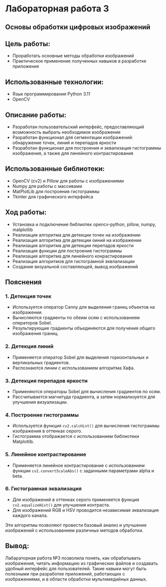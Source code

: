 # Лабораторная работа 3

## Основы обработки цифровых изображений

## Цель работы: 
- Проработать основные методы обработки изображений
- Практическое применение полученных навыков в разработке приложения

## Использованные технологии:
- Язык программирования Python 3.11
- OpenCV

## Описание работы: 
- Разработан пользовательский интерфейс, предоставляющий возможность выбрать необходимое изображение  
- Разработан функционал для сегментации изображений: обнаружение точек, линий и перепадов яркости
- Разработан функционал для построения и эквализация гистограммы изображения, а также для линейного контрастирования

## Использованные библиотеки: 
- OpenCV (cv2) и Pillow для работы с изображениями
- Numpy для работы с массивами
- MatPlotLib для построения гистограммы
- Tkinter для графического интерфейса

## Ход работы:
- Установка и подключение библиотек opencv-python, pillow, numpy, matplotlib
- Реализация алгоритма для детекции точек на изображении
- Реализация алгоритма для детекции оиний на изображении
- Реализация алгоритма для детекции перепадов яркости
- Реализация функции для построение гистограммы
- Реализация алгоритма для линейного конрастирования
- Реализация алгоритмов для гистограмной эквлализации
- Создание визуальной составляющей, вывод изображений

## Пояснения

### 1. Детекция точек
   - Используется оператор Canny для выделения границ объектов на изображении.
   - Вычисляются градиенты по обеим осям с использованием операторов Sobel.
   - Результирующие градиенты объединяются для получения общего изображения границ.

### 2. Детекция линий
   - Применяется оператор Sobel для выделения горизонтальных и вертикальных градиентов.
   - Распознаются линии с использованием алгоритма Хафа.

### 3. Детекция перепадов яркости
   - Применяются операторы Sobel для вычисления градиентов по осям.
   - Рассчитывается магнитуда градиента, а затем нормализуется для улучшения визуализации.

### 4. Построение гистограммы
   - Используется функция `cv2.calcHist()` для вычисления гистограммы изображения в оттенках серого.
   - Гистограмма отображается с использованием библиотеки Matplotlib.

### 5. Линейное контрастирование
   - Применяется линейное контрастирование с использованием функции `cv2.convertScaleAbs()` с заданными параметрами alpha и beta.

### 6. Гистограмная эквализация
   - Для изображений в оттенках серого применяется функция `cv2.equalizeHist()` для улучшения контраста.
   - Для изображений RGB и HSV проводится независимая эквализация каждого канала.

Эти алгоритмы позволяют провести базовый анализ и улучшение изображений с использованием различных методов обработки.


## Вывод: 

Лабараторная работа №3 позволила понять, как обрабатывать изображения, читать информацию из графических файлов и создавать удобный интерфейс для пользователей. Такие навыки могут быть полезными при разработке приложений, работающих с изображениями, и в области обработки мультимедийных данных.
